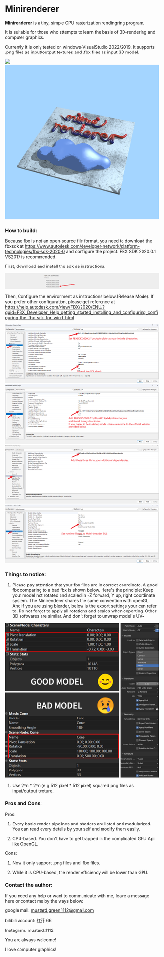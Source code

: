 # Minirenderer

**Minirenderer** is a tiny, simple CPU rasterization rendingring program.

It is suitable for those who attempts to learn the basis of 3D-rendering and computer graphics.

Currently it is only tested on windows-VisualStudio 2022/2019. It supports .png files as input/output textures and .fbx files as input 3D model.

![](blob:file:///849bc782-a0b3-4c74-8715-6bab3776d281) ![](README_md_files/f2385190-614c-11ee-9ed6-8f5a811404c5.jpeg?v=1&type=image)

### **How to build:**

Because fbx is not an open-source file format, you need to download the fbxsdk at <https://www.autodesk.com/developer-network/platform-technologies/fbx-sdk-2020-0> and configure the project. FBX SDK 2020.0.1 VS2017 is recommended.

First, download and install the sdk as instructions.

![](README_md_files/563737b0-613e-11ee-a1c5-2153c1a8046e.jpeg?v=1&type=image)

Then, Configure the environment as instructions below.(Release Mode). If you prefer other configuration, please get reference at <https://help.autodesk.com/view/FBX/2020/ENU/?guid=FBX_Developer_Help_getting_started_installing_and_configuring_configuring_the_fbx_sdk_for_wind_html>

![](README_md_files/1e5b5500-613f-11ee-a1c5-2153c1a8046e.jpeg?v=1&type=image)![](README_md_files/6d932da0-613f-11ee-a1c5-2153c1a8046e.jpeg?v=1&type=image)![](README_md_files/8b905530-613f-11ee-a1c5-2153c1a8046e.jpeg?v=1&type=image)![](README_md_files/a9e47660-613f-11ee-a1c5-2153c1a8046e.jpeg?v=1&type=image)

### **Things to notice:**

1.  Please pay attention that your fbx files are in correct coordinate. A good fbx comparing to a bad fbx is shown below. Here's the principle: Keep your model not rotated and scaled in -Z forward, Y up, right coordinate system. The Minirenderer shares the same convention with openGL. And if you are using blender, below is the export settings your can refer to. Do not forget to apply all rotations and scales when exporting. Other 3D softwares are similar. And don't forget to unwrap model's UV\~

![](README_md_files/1ad25bb0-6147-11ee-a1c5-2153c1a8046e.jpeg?v=1&type=image)

1.  Use 2^n \* 2^n (e.g 512 pixel \* 512 pixel) squared png files as input/output texture.

### Pros and Cons:

Pros:

1.  Every basic render pipelines and shaders are listed and modularized. You can read every details by your self and modify them easily.

2.  CPU-based. You don't have to get trapped in the complicated GPU Api like OpenGL.

Cons:

1.  Now it only support .png files and .fbx files.

2.  While it is CPU-based, the render efficiency will be lower than GPU.

### Contact the author:

If you need any help or want to communicate with me, leave a message here or contact me by the ways below:

google mail: <mustard.green.1112@gmail.com>

bilibili account: 红芥 66

Instagram: mustard_1112

You are always welcome!&#x20;

I love computer graphics!
